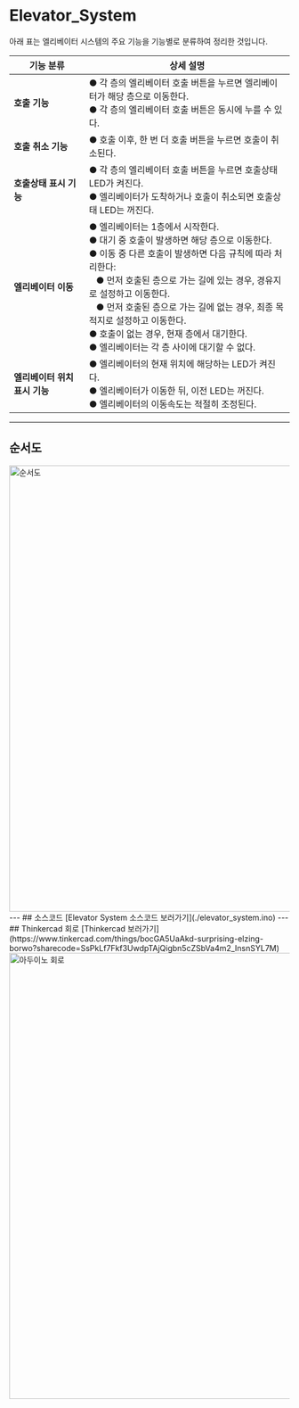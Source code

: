 # Elevator_System
아래 표는 엘리베이터 시스템의 주요 기능을 기능별로 분류하여 정리한 것입니다.

| **기능 분류**              | **상세 설명**                                                                                                                                                                                                                                                                                          |
|-------------------------|---------------------------------------------------------------------------------------------------------------------------------------------------------------------------------------------------------------------------------------------------------------------------------------------------------|
| **호출 기능**             | ● 각 층의 엘리베이터 호출 버튼을 누르면 엘리베이터가 해당 층으로 이동한다.<br>● 각 층의 엘리베이터 호출 버튼은 동시에 누를 수 있다.                                                                                                                                                                  |
| **호출 취소 기능**         | ● 호출 이후, 한 번 더 호출 버튼을 누르면 호출이 취소된다.                                                                                                                                                                                                                                           |
| **호출상태 표시 기능**      | ● 각 층의 엘리베이터 호출 버튼을 누르면 호출상태 LED가 켜진다.<br>● 엘리베이터가 도착하거나 호출이 취소되면 호출상태 LED는 꺼진다.                                                                                                                                                           |
| **엘리베이터 이동**        | ● 엘리베이터는 1층에서 시작한다.<br>● 대기 중 호출이 발생하면 해당 층으로 이동한다.<br>● 이동 중 다른 호출이 발생하면 다음 규칙에 따라 처리한다:<br>&nbsp;&nbsp;&nbsp;● 먼저 호출된 층으로 가는 길에 있는 경우, 경유지로 설정하고 이동한다.<br>&nbsp;&nbsp;&nbsp;● 먼저 호출된 층으로 가는 길에 없는 경우, 최종 목적지로 설정하고 이동한다.<br>● 호출이 없는 경우, 현재 층에서 대기한다.<br>● 엘리베이터는 각 층 사이에 대기할 수 없다. |
| **엘리베이터 위치 표시 기능** | ● 엘리베이터의 현재 위치에 해당하는 LED가 켜진다.<br>● 엘리베이터가 이동한 뒤, 이전 LED는 꺼진다.<br>● 엘리베이터의 이동속도는 적절히 조정된다.                                                                                                                             |
---
## 순서도
<img src="https://private-user-images.githubusercontent.com/192555666/409504105-cf194982-a22f-4291-84d6-aa1082a49973.svg?jwt=eyJhbGciOiJIUzI1NiIsInR5cCI6IkpXVCJ9.eyJpc3MiOiJnaXRodWIuY29tIiwiYXVkIjoicmF3LmdpdGh1YnVzZXJjb250ZW50LmNvbSIsImtleSI6ImtleTUiLCJleHAiOjE3Mzg2NjQxODcsIm5iZiI6MTczODY2Mzg4NywicGF0aCI6Ii8xOTI1NTU2NjYvNDA5NTA0MTA1LWNmMTk0OTgyLWEyMmYtNDI5MS04NGQ2LWFhMTA4MmE0OTk3My5zdmc_WC1BbXotQWxnb3JpdGhtPUFXUzQtSE1BQy1TSEEyNTYmWC1BbXotQ3JlZGVudGlhbD1BS0lBVkNPRFlMU0E1M1BRSzRaQSUyRjIwMjUwMjA0JTJGdXMtZWFzdC0xJTJGczMlMkZhd3M0X3JlcXVlc3QmWC1BbXotRGF0ZT0yMDI1MDIwNFQxMDExMjdaJlgtQW16LUV4cGlyZXM9MzAwJlgtQW16LVNpZ25hdHVyZT1hYmM5MDNjN2ZjNDZiYjZmZTQ3NzI0M2ViZDc1ZGQxZjM4MjEzZWU5YTczMzc3MjNlODUyYTg1YWM2MWQwZmUyJlgtQW16LVNpZ25lZEhlYWRlcnM9aG9zdCJ9.ukUgEUx5Oo5q2x3c48K718C7QYNK8zqfox0dnNmHHzg" alt="순서도" width="800" />
---
## 소스코드
[Elevator System 소스코드 보러가기](./elevator_system.ino)
---
## Thinkercad 회로
[Thinkercad 보러가기](https://www.tinkercad.com/things/bocGA5UaAkd-surprising-elzing-borwo?sharecode=SsPkLf7Fkf3UwdpTAjQigbn5cZSbVa4m2_InsnSYL7M)
<img src="https://private-user-images.githubusercontent.com/192555666/409511873-a1444777-4a27-4ae1-8c5e-9347ff447af7.png?jwt=eyJhbGciOiJIUzI1NiIsInR5cCI6IkpXVCJ9.eyJpc3MiOiJnaXRodWIuY29tIiwiYXVkIjoicmF3LmdpdGh1YnVzZXJjb250ZW50LmNvbSIsImtleSI6ImtleTUiLCJleHAiOjE3Mzg2NjU0MjcsIm5iZiI6MTczODY2NTEyNywicGF0aCI6Ii8xOTI1NTU2NjYvNDA5NTExODczLWExNDQ0Nzc3LTRhMjctNGFlMS04YzVlLTkzNDdmZjQ0N2FmNy5wbmc_WC1BbXotQWxnb3JpdGhtPUFXUzQtSE1BQy1TSEEyNTYmWC1BbXotQ3JlZGVudGlhbD1BS0lBVkNPRFlMU0E1M1BRSzRaQSUyRjIwMjUwMjA0JTJGdXMtZWFzdC0xJTJGczMlMkZhd3M0X3JlcXVlc3QmWC1BbXotRGF0ZT0yMDI1MDIwNFQxMDMyMDdaJlgtQW16LUV4cGlyZXM9MzAwJlgtQW16LVNpZ25hdHVyZT0yNzk5NWQyYWZkOTkxMmVlZjVhMWIyZjI4ZDRlZjFjOGM3NmY2YjJhNGI4ZTViNDA5NjhjNmExZTE0OGEzMWY5JlgtQW16LVNpZ25lZEhlYWRlcnM9aG9zdCJ9.rsSmNz64FMJq5dLmVK7QmMmEzgua-ioIoS6hiPq_cOs" alt="아두이노 회로" width="800" />
